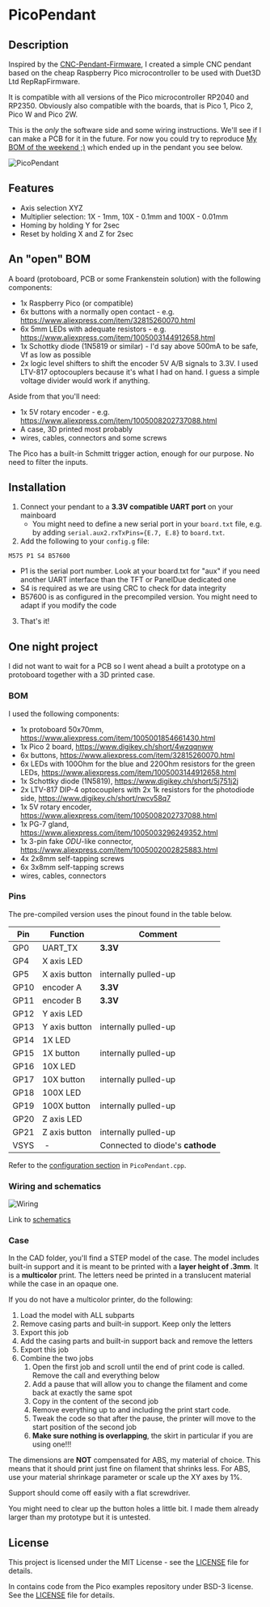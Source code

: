 # PicoPendant

## Description

Inspired by the [CNC-Pendant-Firmware](https://github.com/Duet3D/CNC-Pendant-Firmware), I created a simple CNC pendant based on the cheap Raspberry Pico microcontroller to be used with Duet3D Ltd RepRapFirmware. 

It is compatible with all versions of the Pico microcontroller RP2040 and RP2350. Obviously also compatible with the boards, that is Pico 1, Pico 2, Pico W and Pico 2W.

This is the *only* the software side and some wiring instructions. We'll see if I can make a PCB for it in the future. For now you could try to reproduce [My BOM of the weekend ;)](https://github.com/kohlerj/PicoPendant?tab=readme-ov-file#one-night-project) which ended up in the pendant you see below.

![PicoPendant](./docs/pendant.png)

## Features

- Axis selection XYZ
- Multiplier selection: 1X - 1mm, 10X - 0.1mm and 100X - 0.01mm
- Homing by holding Y for 2sec
- Reset by holding X and Z for 2sec

## An "open" BOM

A board (protoboard, PCB or some Frankenstein solution) with the following components:
- 1x Raspberry Pico (or compatible)
- 6x buttons with a normally open contact - e.g. https://www.aliexpress.com/item/32815260070.html
- 6x 5mm LEDs with adequate resistors - e.g. https://www.aliexpress.com/item/1005003144912658.html
- 1x Schottky diode (1N5819 or similar) - I'd say above 500mA to be safe, Vf as low as possible
- 2x logic level shifters to shift the encoder 5V A/B signals to 3.3V. I used LTV-817 optocouplers because it's what I had on hand. I guess a simple voltage divider would work if anything.

Aside from that you'll need:
- 1x 5V rotary encoder - e.g. https://www.aliexpress.com/item/1005008202737088.html
- A case, 3D printed most probably
- wires, cables, connectors and some screws

The Pico has a built-in Schmitt trigger action, enough for our purpose. No need to filter the inputs.

## Installation

1. Connect your pendant to a **3.3V compatible UART port** on your mainboard
    - You might need to define a new serial port in your `board.txt` file, e.g. by adding  `serial.aux2.rxTxPins={E.7, E.8}` to `board.txt`.
2. Add the following to your `config.g` file: 

```
M575 P1 S4 B57600 
```

  - P1 is the serial port number. Look at your board.txt for "aux" if you need another UART interface than the TFT or PanelDue dedicated one
  - S4 is required as we are using CRC to check for data integrity
  - B57600 is as configured in the precompiled version. You might need to adapt if you modify the code


3. That's it!

## One night project

I did not want to wait for a PCB so I went ahead a built a prototype on a protoboard together with a 3D printed case.

### BOM

 I used the following components:

- 1x protoboard 50x70mm, https://www.aliexpress.com/item/1005001854661430.html
- 1x Pico 2 board, https://www.digikey.ch/short/4wzqqnww
- 6x buttons, https://www.aliexpress.com/item/32815260070.html
- 6x LEDs with 100Ohm for the blue and 220Ohm resistors for the green LEDs, https://www.aliexpress.com/item/1005003144912658.html
- 1x Schottky diode (1N5819), https://www.digikey.ch/short/5j751j2j
- 2x LTV-817 DIP-4 optocouplers with 2x 1k resistors for the photodiode side, https://www.digikey.ch/short/rwcv58q7
- 1x 5V rotary encoder, https://www.aliexpress.com/item/1005008202737088.html
- 1x PG-7 gland, https://www.aliexpress.com/item/1005003296249352.html
- 1x 3-pin fake *ODU*-like connector, https://www.aliexpress.com/item/1005002002825883.html
- 4x 2x8mm self-tapping screws
- 6x 3x8mm self-tapping screws
- wires, cables, connectors

### Pins

The pre-compiled version uses the pinout found in the table below.

| Pin | Function | Comment |
|-----|----------|---------|
| GP0  | UART_TX | **3.3V**    |
| GP4  | X axis LED | |
| GP5  | X axis button | internally pulled-up |
| GP10 | encoder A | **3.3V** |
| GP11 | encoder B | **3.3V** |
| GP12 | Y axis LED | |
| GP13 | Y axis button | internally pulled-up |
| GP14 | 1X LED | |
| GP15 | 1X button | internally pulled-up |
| GP16 | 10X LED | |
| GP17 | 10X button | internally pulled-up |
| GP18 | 100X LED | |
| GP19 | 100X button | internally pulled-up |
| GP20 | Z axis LED | |
| GP21 | Z axis button | internally pulled-up |
| VSYS | - | Connected to diode's **cathode** |

Refer to the [configuration section](https://github.com/kohlerj/PicoPendant/blob/main/PicoPendant.cpp#L44-L74) in `PicoPendant.cpp`.

### Wiring and schematics

![Wiring](./docs/wiring.png)

Link to [schematics](./docs/schematics.png)

### Case

In the CAD folder, you'll find a STEP model of the case. The model includes built-in support and it is meant to be printed with a **layer height of .3mm**. It is a **multicolor** print. The letters need be printed in a translucent material while the case in an opaque one. 

If you do not have a multicolor printer, do the following:
1. Load the model with ALL subparts
2. Remove casing parts and built-in support. Keep only the letters
3. Export this job
4. Add the casing parts and built-in support back and remove the letters
5. Export this job
6. Combine the two jobs
    1. Open the first job and scroll until the end of print code is called. Remove the call and everything below
    2. Add a pause that will allow you to change the filament and come back at exactly the same spot
    3. Copy in the content of the second job
    4. Remove everything up to and including the print start code. 
    5. Tweak the code so that after the pause, the printer will move to the start position of the second job
    6. **Make sure nothing is overlapping**, the skirt in particular if you are using one!!!

The dimensions are **NOT** compensated for ABS, my material of choice. This means that it should print just fine on filament that shrinks less. For ABS, use your material shrinkage parameter or scale up the XY axes by 1%.

Support should come off easily with a flat screwdriver.

You might need to clear up the button holes a little bit. I made them already larger than my prototype but it is untested.

## License

This project is licensed under the MIT License - see the [LICENSE](LICENSE.txt) file for details.

In contains code from the Pico examples repository under BSD-3 license. See the [LICENSE](LICENSE.txt) file for details.
